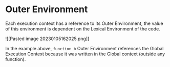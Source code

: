 # Outer Environment

Each execution context has a reference to its Outer Environment, the value of this environment is dependent on the Lexical Environment of the code.

![[Pasted image 20230105162025.png]]

In the example above, `function b` Outer Environment references the Global Execution Context because it was written in the Global context (outside any function).
